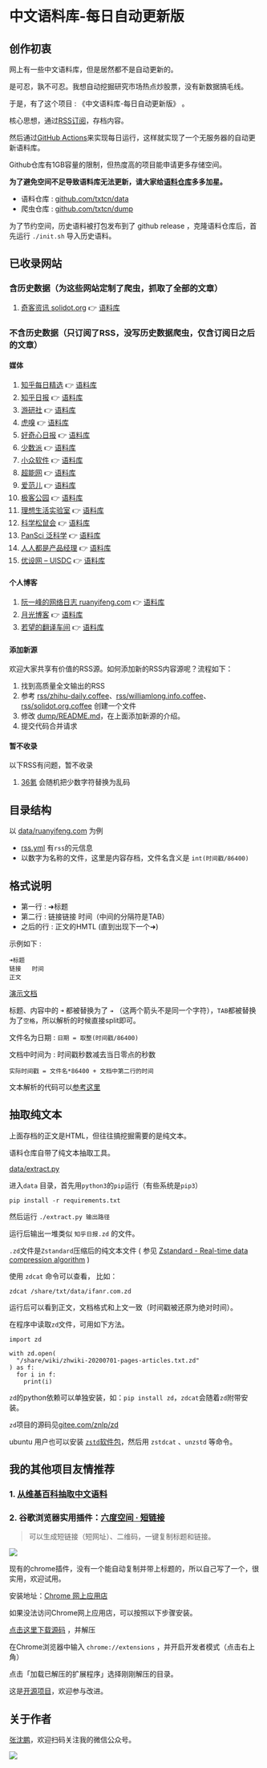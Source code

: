 # 中文语料库-每日自动更新版


## 创作初衷

网上有一些中文语料库，但是居然都不是自动更新的。

是可忍，孰不可忍。我想自动挖掘研究市场热点炒股票，没有新数据搞毛线。

于是，有了这个项目 : 《中文语料库-每日自动更新版》 。

核心思想，通过[RSS订阅](https://www.ruanyifeng.com/blog/2006/01/rss.html)，存档内容。

然后通过[GitHub Actions](https://github.com/features/actions)来实现每日运行，这样就实现了一个无服务器的自动更新语料库。

Github仓库有1GB容量的限制，但热度高的项目能申请更多存储空间。

**为了避免空间不足导致语料库无法更新，请大家给[语料仓库](https://github.com/txtcn/data)多多加星。**

* 语料仓库 : [github.com/txtcn/data](https://github.com/txtcn/data)
* 爬虫仓库 : [github.com/txtcn/dump](https://github.com/txtcn/dump)

为了节约空间，历史语料被打包发布到了 github release ，克隆语料仓库后，首先运行 `./init.sh` 导入历史语料。

## 已收录网站

### 含历史数据（为这些网站定制了爬虫，抓取了全部的文章）

1. [奇客资讯 solidot.org](//solidot.org) 👉 [语料库](https://github.com/txtcn/data/tree/master/solidot.org)

### 不含历史数据（只订阅了RSS，没写历史数据爬虫，仅含订阅日之后的文章）

#### 媒体

1. [知乎每日精选](//zhihu.com) 👉 [语料库](//github.com/txtcn/data/tree/master/知乎每日精选)
1. [知乎日报](//daily.zhihu.com) 👉 [语料库](//t.cn/A6yBoMi7)
1. [游研社](//yystv.cn) 👉 [语料库](//github.com/txtcn/data/tree/master/yystv.cn)
1. [虎嗅](//huxiu.com) 👉  [语料库](//github.com/txtcn/data/tree/master/huxiu.com)
1. [好奇心日报](//qdaily.com) 👉  [语料库](//github.com/txtcn/data/tree/master/qdaily.com)
1. [少数派](//sspai.com) 👉 [语料库](//github.com/txtcn/data/tree/master/sspai.com) 
1. [小众软件](//appinn.com) 👉 [语料库](//github.com/txtcn/data/tree/master/小众软件)
1. [超能网](//expreview.com) 👉 [语料库](//github.com/txtcn/data/tree/master/expreview.com)
1. [爱范儿](//ifanr.com) 👉 [语料库](//github.com/txtcn/data/tree/master/ifanr.com)
1. [极客公园](//main_test.geekpark.net/rss.rss) 👉 [语料库](//github.com/txtcn/data/tree/master/geekpark.net)
1. [理想生活实验室](//toodaylab.com) 👉 [语料库](//github.com/txtcn/data/tree/master/toodaylab.com)
1. [科学松鼠会](//songshuhui.net) 👉 [语料库](//github.com/txtcn/data/tree/master/songshuhui.net)
1. [PanSci 泛科学](//pansci.asia) 👉 [语料库](//github.com/txtcn/data/tree/master/pansci.asia)
1. [人人都是产品经理](//woshipm.com) 👉 [语料库](//github.com/txtcn/data/tree/master/woshipm.com)
1. [优设网 – UISDC](//uisdc.com) 👉 [语料库](//github.com/txtcn/data/tree/master/uisdc.com)

#### 个人博客

1. [阮一峰的网络日志 ruanyifeng.com](//ruanyifeng.com) 👉 [语料库](//github.com/txtcn/data/tree/master/ruanyifeng.com)
1. [月光博客](//williamlong.info) 👉 [语料库](//github.com/txtcn/data/tree/master/williamlong.info)
1. [若望的翻译车间](//untranslatable.home.blog) 👉 [语料库](//github.com/txtcn/data/tree/master/untranslatable.home.blog)


#### 添加新源

欢迎大家共享有价值的RSS源。如何添加新的RSS内容源呢？流程如下：

1. 找到高质量全文输出的RSS
2. 参考 [rss/zhihu-daily.coffee](https://github.com/txtcn/dump/blob/master/rss/zhihu-daily.coffee)、[rss/williamlong.info.coffee](https://github.com/txtcn/dump/blob/master/rss/williamlong.info.coffee)、[rss/solidot.org.coffee](https://github.com/txtcn/dump/blob/master/rss/solidot.org.coffee) 创建一个文件
3. 修改 [dump/README.md](https://github.com/txtcn/dump/blob/master/README.md)，在上面添加新源的介绍。
4. 提交代码合并请求


#### 暂不收录

以下RSS有问题，暂不收录

1. [36氪](//36kr.com) 会随机把少数字符替换为乱码

## 目录结构

以 [data/ruanyifeng.com](https://github.com/txtcn/data/tree/master/ruanyifeng.com) 为例

* [rss.yml](https://github.com/txtcn/data/blob/master/ruanyifeng.com/rss.yml) 有`rss`的元信息
* 以数字为名称的文件，这里是内容存档，文件名含义是 `int(时间戳/86400)`

## 格式说明

* 第一行 : ➜标题
* 第二行 : 链接链接   时间（中间的分隔符是TAB）
* 之后的行 : 正文的HMTL (直到出现下一个➜)

示例如下 :

```
➜标题
链接   时间
正文
```

[演示文档](https://github.com/txtcn/data/blob/master/solidot.org/18465)

标题、内容中的 `➜` 都被替换为了 `➔` （这两个箭头不是同一个字符），`TAB`都被替换为了`空格`，所以解析的时候直接split即可。

文件名为日期 : `日期 = 取整(时间戳/86400)`

文档中时间为 : 时间戳秒数减去当日零点的秒数

`实际时间戳 = 文件名*86400 + 文档中第二行的时间`

文本解析的代码可以[参考这里](https://github.com/txtcn/dump/blob/master/txtcn/load.coffee)

## 抽取纯文本

上面存档的正文是HTML，但往往搞挖掘需要的是纯文本。

语料仓库自带了纯文本抽取工具。

[data/extract.py](https://github.com/txtcn/data/blob/master/extract.py)

进入`data` 目录，首先用`python3`的`pip`运行（有些系统是`pip3`）

```
pip install -r requirements.txt
```

然后运行 `./extract.py 输出路径`

运行后输出一堆类似 `知乎日报.zd` 的文件。

`.zd`文件是`Zstandard`压缩后的纯文本文件 ( 参见 [Zstandard - Real-time data compression algorithm](https://facebook.github.io/zstd/) )

使用 `zdcat` 命令可以查看， 比如：

```
zdcat /share/txt/data/ifanr.com.zd
```

运行后可以看到正文，文档格式和上文一致（时间戳被还原为绝对时间）。

在程序中读取`zd`文件，可用如下方法。

```
import zd

with zd.open(
  "/share/wiki/zhwiki-20200701-pages-articles.txt.zd"
) as f:
  for i in f:
    print(i)
```

`zd`的python依赖可以单独安装，如：`pip install zd`，`zdcat`会随着`zd`附带安装。

`zd`项目的源码见[gitee.com/znlp/zd](https://gitee.com/znlp/zd)

ubuntu 用户也可以安装 [`zstd`软件包](https://www.systutorials.com/docs/linux/man/1-zstd/)，然后用 `zstdcat` 、`unzstd` 等命令。

## 我的其他项目友情推荐

### 1. [从维基百科抽取中文语料](//github.com/txtcn/wiki)

### 2. 谷歌浏览器实用插件：[六度空间 · 短链接](//t.cn/AiBLK07q)

> 可以生成短链接（短网址）、二维码，一键复制标题和链接。

![](https://tqimg.github.io/20200723050312.png)

现有的chrome插件，没有一个能自动复制并带上标题的，所以自己写了一个，很实用，欢迎试用。

安装地址：[Chrome 网上应用店](//t.cn/AiBLK07q)

如果没法访问Chrome网上应用店，可以按照以下步骤安装。

[点击这里下载源码](//github.com/6du-space/url-short/archive/master.zip) ，并解压

在Chrome浏览器中输入 `chrome://extensions` ，并开启开发者模式（点击右上角）

点击「加载已解压的扩展程序」选择刚刚解压的目录。

这是[开源项目](//github.com/6du-space/url-short)，欢迎参与改进。

## 关于作者

[张沈鹏](mailto:zsp042@gmail.com)，欢迎扫码关注我的微信公众号。

![](./touzi-world.svg)
